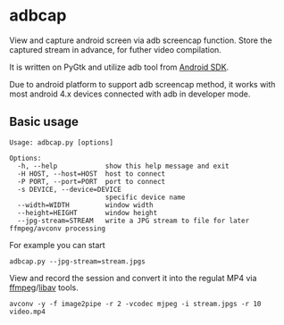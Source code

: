 adbcap
======

View and capture android screen via adb screencap function. Store the captured stream in advance, for futher video compilation.

It is written on PyGtk and utilize adb tool from [Android SDK](http://developer.android.com/sdk/index.html).

Due to android platform to support adb screencap method, it works with most android 4.x devices connected with adb in developer mode.

Basic usage
-----------

```
Usage: adbcap.py [options]

Options:
  -h, --help            show this help message and exit
  -H HOST, --host=HOST  host to connect
  -P PORT, --port=PORT  port to connect
  -s DEVICE, --device=DEVICE
                        specific device name
  --width=WIDTH         window width
  --height=HEIGHT       window height
  --jpg-stream=STREAM   write a JPG stream to file for later ffmpeg/avconv processing
```

For example you can start 
```
adbcap.py --jpg-stream=stream.jpgs
```

View and record the session and convert it into the regulat MP4 via [ffmpeg](http://www.ffmpeg.org/)/[libav](http://libav.org/) tools.

```
avconv -y -f image2pipe -r 2 -vcodec mjpeg -i stream.jpgs -r 10 video.mp4
```

